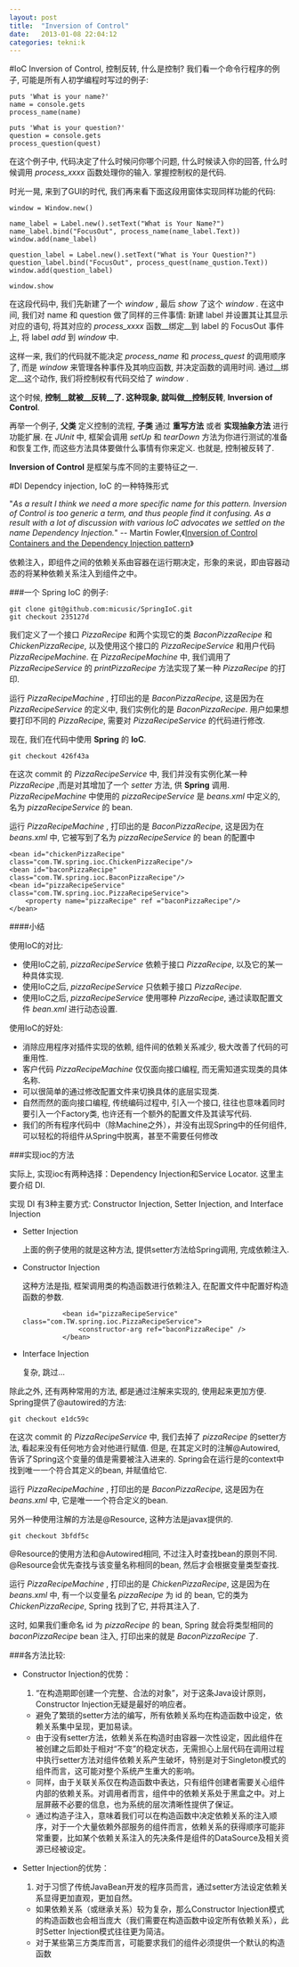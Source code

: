```yaml
---
layout: post
title:  "Inversion of Control"
date:   2013-01-08 22:04:12
categories: tekni:k
---
```


#IoC
Inversion of Control, 控制反转, 什么是控制? 我们看一个命令行程序的例子, 可能是所有人初学编程时写过的例子:
		
	puts 'What is your name?'
  	name = console.gets
	process_name(name)
		
  	puts 'What is your question?'
  	question = console.gets
  	process_question(quest)
在这个例子中, 代码决定了什么时候问你哪个问题, 什么时候读入你的回答, 什么时候调用 _process_xxxx_ 函数处理你的输入. 掌握控制权的是代码.
  	
时光一晃, 来到了GUI的时代, 我们再来看下面这段用窗体实现同样功能的代码:
  		
  	window = Window.new()
  			
  	name_label = Label.new().setText("What is Your Name?")
  	name_label.bind("FocusOut", process_name(name_label.Text))
 	window.add(name_label)
  			
  	question_label = Label.new().setText("What is Your Question?")
  	question_label.bind("FocusOut", process_quest(name_qustion.Text))
 	window.add(question_label)
  			
  	window.show
在这段代码中, 我们先新建了一个 _window_ , 最后 _show_ 了这个 _window_ . 在这中间, 我们对 name 和 question 做了同样的三件事情: 新建 label 并设置其让其显示对应的语句, 将其对应的 _process_xxxx_ 函数__绑定__到 label 的 FocusOut 事件上, 将 label _add_ 到 _window_ 中.
  	
这样一来, 我们的代码就不能决定 _process_name_ 和 _process_quest_ 的调用顺序了, 而是 _window_ 来管理各种事件及其响应函数, 并决定函数的调用时间. 通过__绑定__这个动作, 我们将控制权有代码交给了 _window_ .
  	
这个时候, __控制__就被__反转__了. 这种现象, 就叫做__控制反转__, __Inversion of Control__.

再举一个例子, __父类__ 定义控制的流程, __子类__ 通过 __重写方法__ 或者 __实现抽象方法__ 进行功能扩展. 在 _JUnit_ 中, 框架会调用 _setUp_ 和 _tearDown_ 方法为你进行测试的准备和恢复工作, 而这些方法具体要做什么事情有你来定义. 也就是, 控制被反转了.

__Inversion of Control__ 是框架与库不同的主要特征之一.
  		
#DI
Dependcy injection, IoC 的一种特殊形式
	
"_As a result I think we need a more specific name for this pattern. Inversion of Control is too generic a term, and thus people find it confusing. As a result with a lot of discussion with various IoC advocates we settled on the name Dependency Injection._" -- Martin Fowler,《[Inversion of Control Containers and the Dependency Injection pattern](http://martinfowler.com/articles/injection.html)》
	
依赖注入，即组件之间的依赖关系由容器在运行期决定，形象的来说，即由容器动态的将某种依赖关系注入到组件之中。

###一个 Spring IoC 的例子:
	
	git clone git@github.com:micusic/SpringIoC.git
	git checkout 235127d
	
我们定义了一个接口 _PizzaRecipe_ 和两个实现它的类 _BaconPizzaRecipe_ 和 _ChickenPizzaRecipe_, 以及使用这个接口的 _PizzaRecipeService_ 和用户代码 _PizzaRecipeMachine_. 在 _PizzaRecipeMachine_ 中, 我们调用了 _PizzaRecipeService_ 的 _printPizzaRecipe_ 方法实现了某一种 _PizzaRecipe_ 的打印.
	
运行 _PizzaRecipeMachine_ , 打印出的是 _BaconPizzaRecipe_, 这是因为在 _PizzaRecipeService_ 的定义中, 我们实例化的是 _BaconPizzaRecipe_. 用户如果想要打印不同的 _PizzaRecipe_, 需要对 _PizzaRecipeService_ 的代码进行修改.
	
现在, 我们在代码中使用 __Spring__ 的 __IoC__. 
		
	git checkout 426f43a
		
在这次 commit 的 _PizzaRecipeService_ 中, 我们并没有实例化某一种 _PizzaRecipe_ ,而是对其增加了一个 _setter_ 方法, 供 __Spring__ 调用.  _PizzaRecipeMachine_ 中使用的 _pizzaRecipeService_ 是 _beans.xml_  中定义的, 名为  _pizzaRecipeService_ 的 bean.
	
运行 _PizzaRecipeMachine_ , 打印出的是 _BaconPizzaRecipe_, 这是因为在 _beans.xml_ 中, 它被写到了名为  _pizzaRecipeService_ 的 bean 的配置中
	
	<bean id="chickenPizzaRecipe" class="com.TW.spring.ioc.ChickenPizzaRecipe"/>
   	<bean id="baconPizzaRecipe" class="com.TW.spring.ioc.BaconPizzaRecipe"/>
   	<bean id="pizzaRecipeService" class="com.TW.spring.ioc.PizzaRecipeService">
        <property name="pizzaRecipe" ref ="baconPizzaRecipe"/>
   	</bean>
    
####小结

使用IoC的对比:

- 使用IoC之前, _pizzaRecipeService_ 依赖于接口 _PizzaRecipe_, 以及它的某一种具体实现.
- 使用IoC之后, _pizzaRecipeService_ 只依赖于接口 _PizzaRecipe_.
- 使用IoC之后, _pizzaRecipeService_ 使用哪种 _PizzaRecipe_, 通过读取配置文件 _bean.xml_ 进行动态设置.

使用IoC的好处:

- 消除应用程序对插件实现的依赖, 组件间的依赖关系减少, 极大改善了代码的可重用性.
- 客户代码 _PizzaRecipeMachine_ 仅仅面向接口编程, 而无需知道实现类的具体名称.
- 可以很简单的通过修改配置文件来切换具体的底层实现类.
- 自然而然的面向接口编程, 传统编码过程中, 引入一个接口, 往往也意味着同时要引入一个Factory类, 也许还有一个额外的配置文件及其读写代码.
- 我们的所有程序代码中（除Machine之外），并没有出现Spring中的任何组件, 可以轻松的将组件从Spring中脱离，甚至不需要任何修改

###实现ioc的方法	
	
实际上, 实现ioc有两种选择：Dependency Injection和Service Locator. 这里主要介绍 DI.

实现 DI 有3种主要方式: Constructor Injection, Setter Injection, and Interface Injection

- Setter Injection

	上面的例子使用的就是这种方法, 提供setter方法给Spring调用, 完成依赖注入.

- Constructor Injection

	这种方法是指, 框架调用类的构造函数进行依赖注入, 在配置文件中配置好构造函数的参数.
	
			   	<bean id="pizzaRecipeService" class="com.TW.spring.ioc.PizzaRecipeService">
       				<constructor-arg ref="baconPizzaRecipe" />
   				</bean>	

- Interface Injection

	复杂, 跳过...

除此之外, 还有两种常用的方法, 都是通过注解来实现的, 使用起来更加方便. Spring提供了@autowired的方法:
	
	git checkout e1dc59c
	
在这次 commit 的 _PizzaRecipeService_ 中, 我们去掉了 _pizzaRecipe_ 的setter方法, 看起来没有任何地方会对他进行赋值. 但是, 在其定义时的注解@Autowired, 告诉了Spring这个变量的值是需要被注入进来的. Spring会在运行是的context中找到唯一一个符合其定义的bean, 并赋值给它.
	
运行 _PizzaRecipeMachine_ , 打印出的是 _BaconPizzaRecipe_, 这是因为在 _beans.xml_ 中, 它是唯一一个符合定义的bean.


另外一种使用注解的方法是@Resource, 这种方法是javax提供的.
	
	git checkout 3bfdf5c
	
@Resource的使用方法和@Autowired相同, 不过注入时查找bean的原则不同. @Resource会优先查找与该变量名称相同的bean, 然后才会根据变量类型查找.

运行 _PizzaRecipeMachine_ , 打印出的是 _ChickenPizzaRecipe_, 这是因为在 _beans.xml_ 中, 有一个以变量名 _pizzaRecipe_ 为 id 的 bean, 它的类为 _ChickenPizzaRecipe_, Spring 找到了它, 并将其注入了.

这时, 如果我们重命名 id 为 _pizzaRecipe_ 的 bean, Spring 就会将类型相同的 _baconPizzaRecipe_ bean 注入, 打印出来的就是 _BaconPizzaRecipe_ 了.
	
###各方法比较:
- Constructor Injection的优势：
	1. “在构造期即创建一个完整、合法的对象”，对于这条Java设计原则，Constructor Injection无疑是最好的响应者。
	* 避免了繁琐的setter方法的编写，所有依赖关系均在构造函数中设定，依赖关系集中呈现，更加易读。
	* 由于没有setter方法，依赖关系在构造时由容器一次性设定，因此组件在被创建之后即处于相对“不变”的稳定状态，无需担心上层代码在调用过程中执行setter方法对组件依赖关系产生破坏，特别是对于Singleton模式的组件而言，这可能对整个系统产生重大的影响。
	* 同样，由于关联关系仅在构造函数中表达，只有组件创建者需要关心组件内部的依赖关系。对调用者而言，组件中的依赖关系处于黑盒之中。对上层屏蔽不必要的信息，也为系统的层次清晰性提供了保证。
	* 通过构造子注入，意味着我们可以在构造函数中决定依赖关系的注入顺序，对于一个大量依赖外部服务的组件而言，依赖关系的获得顺序可能非常重要，比如某个依赖关系注入的先决条件是组件的DataSource及相关资源已经被设定。
	
- Setter Injection的优势：
	1. 对于习惯了传统JavaBean开发的程序员而言，通过setter方法设定依赖关系显得更加直观，更加自然。
 	* 如果依赖关系（或继承关系）较为复杂，那么Constructor Injection模式的构造函数也会相当庞大（我们需要在构造函数中设定所有依赖关系），此时Setter Injection模式往往更为简洁。
	* 对于某些第三方类库而言，可能要求我们的组件必须提供一个默认的构造函数